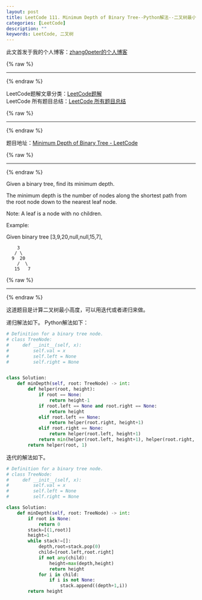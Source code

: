 ```yaml
---
layout: post
title: LeetCode 111. Minimum Depth of Binary Tree--Python解法--二叉树最小高度--迭代，递归
categories: [LeetCode]
description: ""
keywords: LeetCode, 二叉树
---
```


此文首发于我的个人博客：[zhang0peter的个人博客](https://zhang0peter.com)         

{% raw %}
***          
{% endraw %}


LeetCode题解文章分类：[LeetCode题解](https://zhang0peter.com/categories/#LeetCode)               
LeetCode 所有题目总结：[LeetCode 所有题目总结](https://zhang0peter.blog.csdn.net/article/details/100055202)                                  

{% raw %}
***          
{% endraw %}

题目地址：[Minimum Depth of Binary Tree - LeetCode](https://leetcode.com/problems/minimum-depth-of-binary-tree/)

{% raw %}
***          
{% endraw %}

Given a binary tree, find its minimum depth.

The minimum depth is the number of nodes along the shortest path from the root node down to the nearest leaf node.

Note: A leaf is a node with no children.

Example:

Given binary tree [3,9,20,null,null,15,7],
```
    3
   / \
  9  20
    /  \
   15   7
```

{% raw %}
***          
{% endraw %}


这道题目是计算二叉树最小高度，可以用迭代或者递归来做。

递归解法如下。
Python解法如下：
```python
# Definition for a binary tree node.
# class TreeNode:
#     def __init__(self, x):
#         self.val = x
#         self.left = None
#         self.right = None


class Solution:
    def minDepth(self, root: TreeNode) -> int:
        def helper(root, height):
            if root == None:
                return height-1
            if root.left == None and root.right == None:
                return height
            elif root.left == None:
                return helper(root.right, height+1)
            elif root.right == None:
                return helper(root.left, height+1)
            return min(helper(root.left, height+1), helper(root.right, height+1))
        return helper(root, 1)

```
迭代的解法如下。
```python
# Definition for a binary tree node.
# class TreeNode:
#     def __init__(self, x):
#         self.val = x
#         self.left = None
#         self.right = None

class Solution:
    def minDepth(self, root: TreeNode) -> int:
        if root is None:
            return 0
        stack=[(1,root)]
        height=1
        while stack!=[]:
            depth,root=stack.pop(0)
            child=[root.left,root.right]
            if not any(child):
                height=max(depth,height)
                return height
            for i in child:
                if i is not None:
                    stack.append((depth+1,i))
        return height
```
